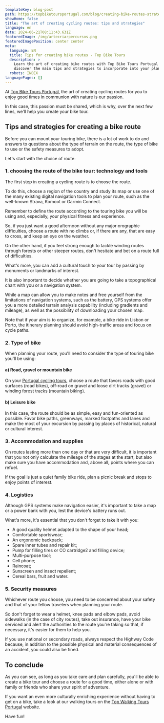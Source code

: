 ```yaml
---
templateKey: blog-post
path: https://topbiketoursportugal.com/blog/creating-bike-routes-strategies
showHome: false
title: "The art of creating cycling routes: tips and strategies"
language: en
date: 2024-06-21T08:11:43.631Z
featuredImage: /img/artecriarpercursos.png
featuredImagePosition: center center
meta:
  language: EN
  title: Tips for creating bike routes - Top Bike Tours
  description: >
    Learn the art of creating bike routes with Top Bike Tours Portugal and
    discover the main tips and strategies to incorporate into your planning.
  robots: INDEX
languagePages: []
---
```

At [Top Bike Tours Portugal](https://topbiketoursportugal.com/pt/), the art of creating cycling routes for you to enjoy good times in communion with nature is our passion.

In this case, this passion must be shared, which is why, over the next few lines, we'll help you create your bike tour.

## Tips and strategies for creating a bike route

Before you can mount your touring bike, there is a lot of work to do and answers to questions about the type of terrain on the route, the type of bike to use or the safety measures to adopt.

Let's start with the choice of route:

### 1. choosing the route of the bike tour: technology and tools

The first step in creating a cycling route is to choose the route.

To do this, choose a region of the country and study its map or use one of the many existing digital navigation tools to plan your route, such as the well-known Strava, Komoot or Garmin Connect.

Remember to define the route according to the touring bike you will be using and, especially, your physical fitness and experience.

So, if you just want a good afternoon without any major orographic difficulties, choose a route with no climbs or, if there are any, that are easy to cross, and keep an eye on the weather.

On the other hand, if you feel strong enough to tackle winding routes through forests or other steeper routes, don't hesitate and bet on a route full of difficulties.

What's more, you can add a cultural touch to your tour by passing by monuments or landmarks of interest.

It is also important to decide whether you are going to take a topographical chart with you or a navigation system.

While a map can allow you to make notes and free yourself from the limitations of navigation systems, such as the battery, GPS systems offer you a more detailed terrain analysis capability (including gradients and mileage), as well as the possibility of downloading your chosen map.

Note that if your aim is to organize, for example, a bike ride in Lisbon or Porto, the itinerary planning should avoid high-traffic areas and focus on cycle paths.

### 2. Type of bike

When planning your route, you'll need to consider the type of touring bike you'll be using:

#### a) Road, gravel or mountain bike

On your [Portugal cycling tours](https://topbiketoursportugal.com/pt/), choose a route that favors roads with good surfaces (road bikes), off-road on gravel and loose dirt tracks (gravel) or winding forest tracks (mountain biking).

#### b) Leisure bike

In this case, the route should be as simple, easy and fun-oriented as possible. Favor bike paths, greenways, marked footpaths and lanes and make the most of your excursion by passing by places of historical, natural or cultural interest.

### 3. Accommodation and supplies

On routes lasting more than one day or that are very difficult, it is important that you not only calculate the mileage of the stages at the start, but also make sure you have accommodation and, above all, points where you can refuel.

If the goal is just a quiet family bike ride, plan a picnic break and stops to enjoy points of interest.

### 4. Logistics

Although GPS systems make navigation easier, it's important to take a map or a power bank with you, lest the device's battery runs out.

What's more, it's essential that you don't forget to take it with you:

* A good quality helmet adapted to the shape of your head;
* Comfortable sportswear;
* An ergonomic backpack;
* Spare inner tubes and repair kit;
* Pump for filling tires or CO cartridge2 and filling device;
* Multi-purpose tool;
* Cell phone;
* Raincoat;
* Sunscreen and insect repellent;
* Cereal bars, fruit and water.

### 5. Security measures

Whichever route you choose, you need to be concerned about your safety and that of your fellow travelers when planning your route.

So don't forget to wear a helmet, knee pads and elbow pads, avoid sidewalks (in the case of city routes), take out insurance, have your bike serviced and alert the authorities to the route you're taking so that, if necessary, it's easier for them to help you.

If you use national or secondary roads, always respect the Highway Code because, in addition to the possible physical and material consequences of an accident, you could also be fined.

## To conclude

As you can see, as long as you take care and plan carefully, you'll be able to create a bike tour and choose a route for a good time, either alone or with family or friends who share your spirit of adventure.

If you want an even more culturally enriching experience without having to get on a bike, take a look at our walking tours on the [Top Walking Tours Portugal](https://topwalkingtoursportugal.com/pt/) website.

Have fun!